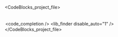 <?xml version="1.0" encoding="UTF-8" standalone="yes" ?>
<CodeBlocks_project_file>
	<FileVersion major="1" minor="6" />
	<Project>
		<Option title="assessement" />
		<Option pch_mode="2" />
		<Option compiler="gcc" />
		<Build>
			<Target title="Debug">
				<Option output="bin/Debug/assessement" prefix_auto="1" extension_auto="1" />
				<Option working_dir="C:/Program Files (x86)/CodeBlocks/MinGW/bin" />
				<Option object_output="obj/Debug/" />
				<Option type="1" />
				<Option compiler="gcc" />
				<Compiler>
					<Add option="-g" />
				</Compiler>
			</Target>
		</Build>
		<Compiler>
			<Add option="-Wall" />
			<Add directory="C:/Program Files (x86)/CodeBlocks/MinGW/include" />
		</Compiler>
		<Linker>
			<Add library="glut32" />
			<Add library="opengl32" />
			<Add library="glu32" />
			<Add library="winmm" />
			<Add library="gdi32" />
			<Add directory="C:/Program Files (x86)/CodeBlocks/MinGW/lib" />
		</Linker>
		<Unit filename="main.cpp" />
		<Extensions>
			<code_completion />
			<envvars />
			<debugger />
			<lib_finder disable_auto="1" />
		</Extensions>
	</Project>
</CodeBlocks_project_file>
